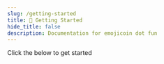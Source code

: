 ```yaml
---
slug: /getting-started
title: 🍆 Getting Started
hide_title: false
description: Documentation for emojicoin dot fun
---
```


Click the below to get started
